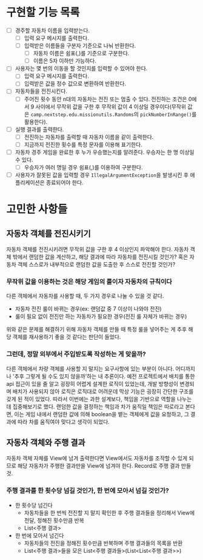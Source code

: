 # 구현할 기능 목록
- [ ] 경주할 자동차 이름을 입력받는다.
	- [ ] 입력 요구 메시지를 출력한다.
	- [ ] 입력받은 이름들을 구분자 기준으로 나눠 반환한다.
		- [ ] 자동차 이름은 쉼표(,)를 기준으로 구분한다.
		- [ ] 이름은 5자 이하만 가능하다.
- [ ] 사용자는 몇 번의 이동을 할 것인지를 입력할 수 있어야 한다.
	- [ ] 입력 요구 메시지를 출력한다.
	- [ ] 입력받은 값을 정수 값으로 변환하여 반환한다.
- [ ] 자동차들을 전진시킨다.
	- [ ] 주어진 횟수 동안 n대의 자동차는 전진 또는 멈출 수 있다. 전진하는 조건은 0에서 9 사이에서 무작위 값을 구한 후 무작위 값이 4 이상일 경우이다(무작위 값은 `camp.nextstep.edu.missionutils.Randoms`의 `pickNumberInRange()`를 활용한다).
- [ ] 실행 결과를 출력한다.
	- [ ] 전진하는 자동차를 출력할 때 자동차 이름을 같이 출력한다.
	- [ ] 지금까지 전진한 횟수를 특정 문자를 이용해 표기한다.
- [ ] 자동차 경주 게임을 완료한 후 누가 우승했는지를 알려준다. 우승자는 한 명 이상일 수 있다.
	- [ ] 우승자가 여러 명일 경우 쉼표(,)를 이용하여 구분한다.
- [ ] 사용자가 잘못된 값을 입력할 경우 `IllegalArgumentException`을 발생시킨 후 애플리케이션은 종료되어야 한다.
# 고민한 사항들
## 자동차 객체를 전진시키기
자동차 객체를 전진시키려면 무작위 값을 구한 후 4 이상인지 파악해야 한다.
자동차 객체 밖에서 랜덤한 값을 계산하고, 해당 결과에 따라 자동차를 전진시킬 것인가?
혹은 자동차 객체 스스로가 내부적으로 랜덤한 값을 도출한 후 스스로 전진할 것인가?
### 무작위 값을 이용하는 것은 해당 게임의 룰이자 자동차의 규칙이다
다른 객체에서 자동차를 사용할 때, 두 가지 경우로 나눌 수 있을 것 같다.
- 자동차 전진 룰이 바뀌는 경우(ex: 랜덤값 중 7 이상이 나와야 전진)
- 룰이 필요 없이 전진만 하는 자동차가 필요한 경우(전진 룰 자체가 바뀌는 경우)

위와 같은 문제를 해결하기 위해 자동차 객체를 만들 때 특정 룰을 넣어주는 게 추후 해당 객체를 재사용하기 좋을 것 같다는 판단이 들었다.
### 그런데, 정말 외부에서 주입받도록 작성하는 게 맞을까?
다른 객체에서 차량 객체를 사용할 지 말지는 요구사항에 있는 부분이 아니다. 어디까지나 '추후 그렇게 될 수도 있지 않을까'하는 내 추론이다.
예전 프로젝트에서 배치를 통한 api 접근이 있을 줄 알고 굉장히 어렵게 설계한 로직이 있었는데, 개발 방향성이 변경되며 배치가 사용되지 않아 로직은 로직대로 어려운데 막상 기능은 굉장히 간단한 구조를 갖게 된 적이 있었다.
따라서 이번에는 과한 설계보다, 책임을 기반으로 역할을 나누는 데 집중해보기로 했다.
랜덤한 값을 결정하는 책임과 차가 움직일 책임은 따로라고 본다면, 이는 게임 내에서 랜덤한 값에 의해 boolean을 뱉는 객체에게 값을 요청하고, 그 결과에 따라 차를 움직여야 맞다고 생각이 되었다.
## 자동차 객체와 주행 결과
자동차 객체 자체를 View에 넘겨 출력한다면 View에서도 자동차를 조작할 수 있게 되므로 해당 자동차가 주행한 결과만을 View에 넘겨야 한다. Record로 주행 결과 만들 것.
### 주행 결과를 한 횟수당 넘길 것인가, 한 번에 모아서 넘길 것인가?
- 한 횟수당 넘긴다
	- 자동차들을 한 번씩 전진할 지 말지 확인한 후 주행 결과들을 정리해서 View에 전달, 정해진 횟수만큼 반복
	- List<주행 결과>
- 한 번에 모아서 넘긴다
	- 자동차들의 전진을 정해진 횟수만큼 반복하며 주행 결과들의 목록을 반환
	- List<주행 결과>들을 모은 List<주행 결과들>(List<List<주행 결과>>)
